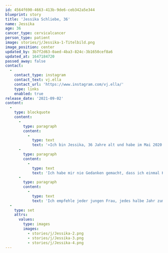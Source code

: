```yaml
---
id: 4564f690-4663-413b-9de6-ceb342a5e344
blueprint: story
title: 'Jessika Schliebe, 36'
name: Jessika
age: 36
cancer_type: cervicalcancer
person_type: patient
image: stories/j/Jessika-1-Titelbild.png
image_position: center
updated_by: 3b7f2d63-0aed-4ba3-824c-3b1650cef8a6
updated_at: 1647184720
passed_away: false
contact:
  -
    contact_type: instagram
    contact_text: vj.ella
    contact_url: 'https://www.instagram.com/vj.ella/'
    type: links
    enabled: true
release_date: '2021-09-02'
content:
  -
    type: blockquote
    content:
      -
        type: paragraph
        content:
          -
            type: text
            text: '»Ich bin Jessika, 36 Jahre alt und habe im Mai 2020 die Diagnose Gebärmutterhalskrebs bekommen. Seitdem hatte ich eine stressige Krankenhauszeit mit vielen Auf und Abs! Leider lebe ich heute mit starken Ängsten, Panikattacken und der Krebs steht immer hinter mir! Ich bin Mutter einer 7-jährigen Tochter und habe einen wundervollen Partner. Mit den zweien versuche ich jetzt irgendwie mein Leben neu zu strukturieren, denn mein altes Leben werde ich nie wieder zurückbekommen …'
      -
        type: paragraph
        content:
          -
            type: text
            text: 'Ich habe mir nie Gedanken gemacht, dass ich einmal Krebs bekommen würde. Das war bei mir nie ein Thema. Ich habe 2014 meine Tochter bekommen und mich als Mutter total vergessen. Ich bin nicht mehr zum Arzt gegangen, hatte den Fokus nur noch auf mein Kind gelegt. Dann kam die Diagnose: Gebärmutterhalskrebs. Wäre ich bloß zu den Vorsorgen gegangen! Im Nachhinein habe ich dafür 3-fach gebüßt.'
      -
        type: paragraph
        content:
          -
            type: text
            text: 'Ich empfehle jeder jungen Frau, jedes halbe Jahr zum Frauenarzt zu gehen und sich kontrollieren zu lassen. Lieber regelmäßig die Vorsorge machen lassen, als Gefahr zu laufen, die Therapie durchstehen zu müssen.«'
  -
    type: set
    attrs:
      values:
        type: images
        images:
          - stories/j/Jessika-2.png
          - stories/j/Jessika-3.png
          - stories/j/Jessika-4.png
---
```

